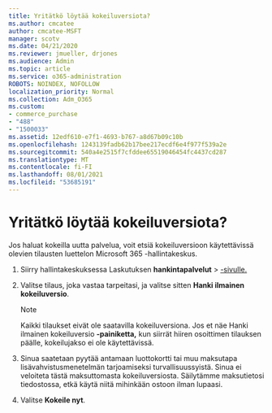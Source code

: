 ```yaml
---
title: Yritätkö löytää kokeiluversiota?
ms.author: cmcatee
author: cmcatee-MSFT
manager: scotv
ms.date: 04/21/2020
ms.reviewer: jmueller, drjones
ms.audience: Admin
ms.topic: article
ms.service: o365-administration
ROBOTS: NOINDEX, NOFOLLOW
localization_priority: Normal
ms.collection: Adm_O365
ms.custom:
- commerce_purchase
- "488"
- "1500033"
ms.assetid: 12edf610-e7f1-4693-b767-a8d67b09c10b
ms.openlocfilehash: 1243139fadb62b17bee217ecdf6e4f977f539a2e
ms.sourcegitcommit: 540a4e2515f7cfddee65519046454fc4437cd287
ms.translationtype: MT
ms.contentlocale: fi-FI
ms.lasthandoff: 08/01/2021
ms.locfileid: "53685191"
---
```

# <a name="trying-to-find-a-trial"></a>Yritätkö löytää kokeiluversiota?

Jos haluat kokeilla uutta palvelua, voit etsiä kokeiluversioon käytettävissä olevien tilausten luettelon Microsoft 365 -hallintakeskus.
  
1. Siirry hallintakeskuksessa Laskutuksen **hankintapalvelut** \> [-sivulle.](https://go.microsoft.com/fwlink/p/?linkid=868433)

2. Valitse tilaus, joka vastaa tarpeitasi, ja valitse sitten  **Hanki ilmainen kokeiluversio**.

    > [!NOTE]
    > Kaikki tilaukset eivät ole saatavilla kokeiluversiona. Jos et näe Hanki ilmainen kokeiluversio **-painiketta,** kun siirrät hiiren osoittimen tilauksen päälle, kokeilujakso ei ole käytettävissä.
  
3. Sinua saatetaan pyytää antamaan luottokortti tai muu maksutapa lisävahvistusmenetelmän tarjoamiseksi turvallisuussyistä. Sinua ei veloiteta tästä maksuttomasta kokeiluversiosta. Säilytämme maksutietosi tiedostossa, etkä käytä niitä mihinkään ostoon ilman lupaasi.

4. Valitse **Kokeile nyt**.